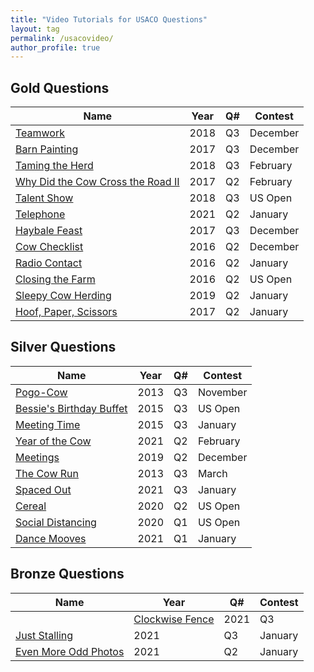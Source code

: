 ```yaml
---
title: "Video Tutorials for USACO Questions"
layout: tag
permalink: /usacovideo/
author_profile: true
---
```


## Gold Questions
   
| Name   |  Year   | Q# | Contest |
|--------|---------|----|---------|  
| [Teamwork](/usacovideo/tutorial_usaco_gold_2018_dec_q3) | 2018 | Q3 | December |   
| [Barn Painting](/usacovideo/tutorial_usaco_gold_2017_dec_q3) | 2017 | Q3 | December |   
| [Taming the Herd](/usacovideo/tutorial_usaco_gold_2018_feb_q3) | 2018 | Q3 | February |   
| [Why Did the Cow Cross the Road II](/usacovideo/tutorial_usaco_gold_2017_feb_q2) | 2017 | Q2 | February |   
| [Talent Show](/usacovideo/tutorial_usaco_gold_2018_us_open_q3) | 2018 | Q3 | US Open |   
| [Telephone](/usacovideo/tutorial_usaco_gold_2021_jan_q2) | 2021 | Q2 | January |   
| [Haybale Feast](/usacovideo/tutorial_usaco_gold_2017_dec_q3) | 2017 | Q3 | December |   
| [Cow Checklist](/usacovideo/tutorial_usaco_gold_2016_dec_q2) | 2016 | Q2 | December |   
| [Radio Contact](/usacovideo/tutorial_usaco_gold_2016_jan_q2) | 2016 | Q2 | January |   
| [Closing the Farm](/usacovideo/tutorial_usaco_gold_2016_us_open_q2) | 2016 | Q2 | US Open |   
| [Sleepy Cow Herding](/usacovideo/tutorial_usaco_gold_2019_jan_q2) | 2019 | Q2 | January |   
| [Hoof, Paper, Scissors](/usacovideo/tutorial_usaco_gold_2017_jan_q2) | 2017 | Q2 | January |   
## Silver Questions
   
| Name   |  Year   | Q# | Contest |
|--------|---------|----|---------|  
| [Pogo-Cow](/usacovideo/tutorial_usaco_silver_2013_november_q3) | 2013 | Q3 | November |   
| [Bessie's Birthday Buffet](/usacovideo/tutorial_usaco_silver_2015_us_open_q3) | 2015 | Q3 | US Open |   
| [Meeting Time](/usacovideo/tutorial_usaco_silver_2015_jan_q3) | 2015 | Q3 | January |   
| [Year of the Cow](/usacovideo/tutorial_usaco_silver_2021_feb_q2) | 2021 | Q2 | February |   
| [Meetings](/usacovideo/tutorial_usaco_silver_2019_dec_q2) | 2019 | Q2 | December |   
| [The Cow Run](/usacovideo/tutorial_usaco_silver_2013_march_q3) | 2013 | Q3 | March |   
| [Spaced Out](/usacovideo/tutorial_usaco_silver_2021_jan_q3) | 2021 | Q3 | January |   
| [Cereal](/usacovideo/tutorial_usaco_silver_2020_us_open_q2) | 2020 | Q2 | US Open |   
| [Social Distancing](/usacovideo/tutorial_usaco_silver_2020_us_open_q1) | 2020 | Q1 | US Open |   
| [Dance Mooves](/usacovideo/tutorial_usaco_silver_2021_jan_q1) | 2021 | Q1 | January |   
## Bronze Questions

| Name   |  Year   | Q# | Contest |
|--------|---------|----|---------|  
    | [Clockwise Fence](/usacovideo/tutorial_usaco_bronze_2021_feb_q3) | 2021 | Q3 | February |   
| [Just Stalling](/usacovideo/tutorial_usaco_bronze_2021_jan_q3) | 2021 | Q3 | January |   
| [Even More Odd Photos](/usacovideo/tutorial_usaco_bronze_2021_jan_q2) | 2021 | Q2 | January |   
